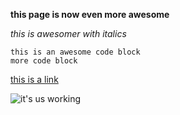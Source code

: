 **this page is now even more awesome**

*this is awesomer with italics*

	this is an awesome code block
	more code block

[this is a link](http://www.cnn.com "news")

![it's us working](/phase-0-gps-1/screenshot.png)